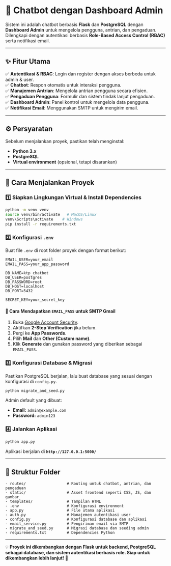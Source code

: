 # 🚀 Chatbot dengan Dashboard Admin

Sistem ini adalah chatbot berbasis **Flask** dan **PostgreSQL** dengan **Dashboard Admin** untuk mengelola pengguna, antrian, dan pengaduan. Dilengkapi dengan autentikasi berbasis **Role-Based Access Control (RBAC)** serta notifikasi email.

---

## ✨ Fitur Utama

✅ **Autentikasi & RBAC**: Login dan register dengan akses berbeda untuk admin & user.  
✅ **Chatbot**: Respon otomatis untuk interaksi pengguna.  
✅ **Manajemen Antrian**: Mengelola antrian pengguna secara efisien.  
✅ **Pengaduan Pengguna**: Formulir dan sistem tindak lanjut pengaduan.  
✅ **Dashboard Admin**: Panel kontrol untuk mengelola data pengguna.  
✅ **Notifikasi Email**: Menggunakan SMTP untuk mengirim email.

---

## ⚙️ Persyaratan
Sebelum menjalankan proyek, pastikan telah menginstal:
- **Python 3.x**
- **PostgreSQL**
- **Virtual environment** (opsional, tetapi disarankan)

---

## 🚀 Cara Menjalankan Proyek

### 1️⃣ Siapkan Lingkungan Virtual & Install Dependencies
```sh
python -m venv venv
source venv/bin/activate   # MacOS/Linux
venv\Scripts\activate    # Windows
pip install -r requirements.txt
```

### 2️⃣ Konfigurasi `.env`
Buat file `.env` di root folder proyek dengan format berikut:
```
EMAIL_USER=your_email 
EMAIL_PASS=your_app_password

DB_NAME=ktp_chatbot
DB_USER=postgres
DB_PASSWORD=root
DB_HOST=localhost
DB_PORT=5432

SECRET_KEY=your_secret_key
```

#### 🔑 Cara Mendapatkan `EMAIL_PASS` untuk SMTP Gmail
1. Buka [Google Account Security](https://myaccount.google.com/security).
2. Aktifkan **2-Step Verification** jika belum.
3. Pergi ke **App Passwords**.
4. Pilih **Mail** dan **Other (Custom name)**.
5. Klik **Generate** dan gunakan password yang diberikan sebagai `EMAIL_PASS`.

### 3️⃣ Konfigurasi Database & Migrasi
Pastikan PostgreSQL berjalan, lalu buat database yang sesuai dengan konfigurasi di `config.py`.

```sh
python migrate_and_seed.py
```

Admin default yang dibuat:
- **Email:** `admin@example.com`
- **Password:** `admin123`

### 4️⃣ Jalankan Aplikasi
```sh
python app.py
```
Aplikasi berjalan di **`http://127.0.0.1:5000/`**

---

## 📂 Struktur Folder
```
- routes/                  # Routing untuk chatbot, antrian, dan pengaduan
- static/                  # Asset frontend seperti CSS, JS, dan gambar
- templates/               # Tampilan HTML
- .env                     # Konfigurasi environment
- app.py                   # File utama aplikasi
- auth.py                  # Manajemen autentikasi user
- config.py                # Konfigurasi database dan aplikasi
- email_service.py         # Pengiriman email via SMTP
- migrate_and_seed.py      # Migrasi database dan seeding admin
- requirements.txt         # Dependencies Python
```

---

💡 **Proyek ini dikembangkan dengan Flask untuk backend, PostgreSQL sebagai database, dan sistem autentikasi berbasis role. Siap untuk dikembangkan lebih lanjut!** 🚀
